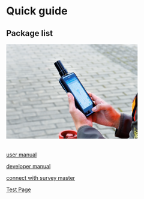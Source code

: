 # Quick guide

## Package list
<div style="text-align: left;"><img src="images/main_mobile-350x252.png" style="width: 350px;"></div><br>

[user manual](d303.md)

[developer manual](developer-docs.md)

[connect with survey master](common/connect-survey-master.md)

[Test Page](test.md)
